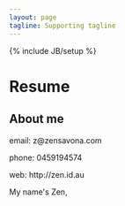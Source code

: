 ```yaml
---
layout: page
tagline: Supporting tagline
---
```

{% include JB/setup %}

# Resume

## About me
<p>email: z@zensavona.com</p>
<p>phone: 0459194574</p>
<p>web: http://zen.id.au</p>
My name's Zen,

##